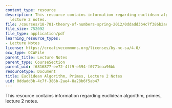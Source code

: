 ```yaml
---
content_type: resource
description: This resource contains information regarding euclidean algorithm, primes,
  lecture 2 notes.
file: /courses/18-781-theory-of-numbers-spring-2012/0ddadd3b4c7f386b2ae48a28b6f5ab47_MIT18_781S12_lec2.pdf
file_size: 752092
file_type: application/pdf
learning_resource_types:
- Lecture Notes
license: https://creativecommons.org/licenses/by-nc-sa/4.0/
ocw_type: OCWFile
parent_title: Lecture Notes
parent_type: CourseSection
parent_uid: f6816877-ee72-4ff9-e594-f0771eaa96bb
resourcetype: Document
title: Euclidean Algorithm, Primes, Lecture 2 Notes
uid: 0ddadd3b-4c7f-386b-2ae4-8a28b6f5ab47
---
```

This resource contains information regarding euclidean algorithm, primes, lecture 2 notes.